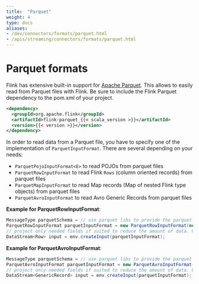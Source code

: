 ```yaml
---
title:  "Parquet"
weight: 4
type: docs
aliases:
- /dev/connectors/formats/parquet.html
- /apis/streaming/connectors/formats/parquet.html
---
```

<!--
Licensed to the Apache Software Foundation (ASF) under one
or more contributor license agreements.  See the NOTICE file
distributed with this work for additional information
regarding copyright ownership.  The ASF licenses this file
to you under the Apache License, Version 2.0 (the
"License"); you may not use this file except in compliance
with the License.  You may obtain a copy of the License at

  http://www.apache.org/licenses/LICENSE-2.0

Unless required by applicable law or agreed to in writing,
software distributed under the License is distributed on an
"AS IS" BASIS, WITHOUT WARRANTIES OR CONDITIONS OF ANY
KIND, either express or implied.  See the License for the
specific language governing permissions and limitations
under the License.
-->


# Parquet formats

Flink has extensive built-in support for [Apache Parquet](http://parquet.apache.org/). This allows to easily read from Parquet files with Flink. 
Be sure to include the Flink Parquet dependency to the pom.xml of your project.

```xml
<dependency>
  <groupId>org.apache.flink</groupId>
  <artifactId>flink-parquet_{{< scala_version >}}</artifactId>
  <version>{{< version >}}</version>
</dependency>
```

In order to read data from a Parquet file, you have to specify one of the implementation of `ParquetInputFormat`. There are several depending on your needs:
- `ParquetPojoInputFormat<E>` to read POJOs from parquet files
- `ParquetRowInputFormat` to read Flink `Rows` (column oriented records) from parquet files
- `ParquetMapInputFormat` to read Map records (Map of nested Flink type objects) from parquet files
- `ParquetAvroInputFormat` to read Avro Generic Records from parquet files


**Example for ParquetRowInputFormat**:

```java
MessageType parquetSchema = // use parquet libs to provide the parquet schema file and parse it or extract it from the parquet files
ParquetRowInputFormat parquetInputFormat = new ParquetRowInputFormat(new Path(filePath),  parquetSchema);
// project only needed fields if suited to reduce the amount of data. Use: parquetSchema#selectFields(projectedFieldNames);
DataStream<Row> input = env.createInput(parquetInputFormat);
```

**Example for ParquetAvroInputFormat**:

```java
MessageType parquetSchema = // use parquet libs to provide the parquet schema file and parse it or extract it from the parquet files
ParquetAvroInputFormat parquetInputFormat = new ParquetAvroInputFormat(new Path(filePath),  parquetSchema);
// project only needed fields if suited to reduce the amount of data. Use: parquetSchema#selectFields(projectedFieldNames);
DataStream<GenericRecord> input = env.createInput(parquetInputFormat);
```


